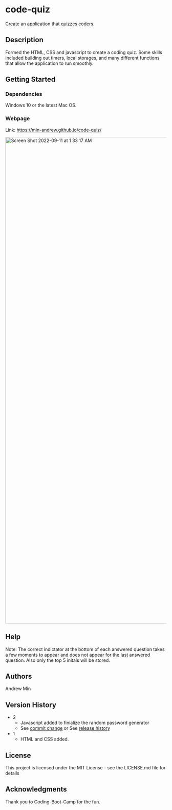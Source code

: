 # code-quiz

Create an application that quizzes coders.

## Description

Formed the HTML, CSS and javascript to create a coding quiz. Some skills included building out timers, local storages, and many different functions that allow the application to run smoothly.

## Getting Started

### Dependencies

Windows 10 or the latest Mac OS.

### Webpage

Link: https://min-andrew.github.io/code-quiz/

<img width="1512" alt="Screen Shot 2022-09-11 at 1 33 17 AM" src="https://user-images.githubusercontent.com/58195643/189518745-46af9774-d1ea-4156-a57e-60d5ad1f4f04.png">


## Help

Note: The correct indictator at the bottom of each answered question takes a few moments to appear and does not appear for the last answered question. Also only the top 5 initals will be stored.

## Authors

Andrew Min

## Version History

* 2
    * Javascript added to finialize the random password generator
    * See [commit change]() or See [release history]()
* 1
    * HTML and CSS added.

## License

This project is licensed under the MIT License - see the LICENSE.md file for details

## Acknowledgments

Thank you to Coding-Boot-Camp for the fun.
